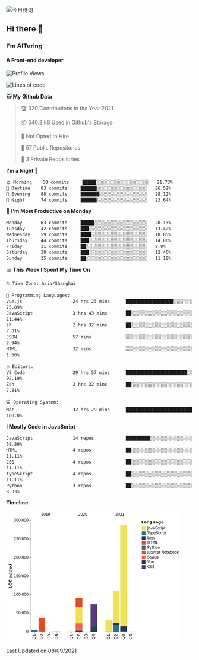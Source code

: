 <img alt="今日诗词" src="https://v2.jinrishici.com/one.svg?font-size=30&spacing=2&color=skyblue" style="max-width:100%; display: block; margin: 0 auto;">

## Hi there 👋
### I'm AITuring
#### A Front-end developer

<!-- <img src="./dhx.gif" width="400px"/> -->

<!--START_SECTION:waka-->
![Profile Views](http://img.shields.io/badge/Profile%20Views-0-blue)

![Lines of code](https://img.shields.io/badge/From%20Hello%20World%20I%27ve%20Written-632561%20lines%20of%20code-blue)

**🐱 My Github Data** 

> 🏆 320 Contributions in the Year 2021
 > 
> 📦 540.3 kB Used in Github's Storage 
 > 
> 🚫 Not Opted to Hire
 > 
> 📜 57 Public Repositories 
 > 
> 🔑 3 Private Repositories  
 > 
**I'm a Night 🦉** 

```text
🌞 Morning    68 commits     █████░░░░░░░░░░░░░░░░░░░░   21.73% 
🌆 Daytime    83 commits     ██████░░░░░░░░░░░░░░░░░░░   26.52% 
🌃 Evening    88 commits     ███████░░░░░░░░░░░░░░░░░░   28.12% 
🌙 Night      74 commits     ██████░░░░░░░░░░░░░░░░░░░   23.64%

```
📅 **I'm Most Productive on Monday** 

```text
Monday       63 commits     █████░░░░░░░░░░░░░░░░░░░░   20.13% 
Tuesday      42 commits     ███░░░░░░░░░░░░░░░░░░░░░░   13.42% 
Wednesday    59 commits     ████░░░░░░░░░░░░░░░░░░░░░   18.85% 
Thursday     44 commits     ███░░░░░░░░░░░░░░░░░░░░░░   14.06% 
Friday       31 commits     ██░░░░░░░░░░░░░░░░░░░░░░░   9.9% 
Saturday     39 commits     ███░░░░░░░░░░░░░░░░░░░░░░   12.46% 
Sunday       35 commits     ██░░░░░░░░░░░░░░░░░░░░░░░   11.18%

```


📊 **This Week I Spent My Time On** 

```text
⌚︎ Time Zone: Asia/Shanghai

💬 Programming Languages: 
Vue.js                   24 hrs 23 mins      ██████████████████░░░░░░░   75.09% 
JavaScript               3 hrs 43 mins       ██░░░░░░░░░░░░░░░░░░░░░░░   11.44% 
sh                       2 hrs 32 mins       ██░░░░░░░░░░░░░░░░░░░░░░░   7.81% 
JSON                     57 mins             ░░░░░░░░░░░░░░░░░░░░░░░░░   2.94% 
HTML                     32 mins             ░░░░░░░░░░░░░░░░░░░░░░░░░   1.66%

🔥 Editors: 
VS Code                  29 hrs 57 mins      ███████████████████████░░   92.19% 
Zsh                      2 hrs 32 mins       ██░░░░░░░░░░░░░░░░░░░░░░░   7.81%

💻 Operating System: 
Mac                      32 hrs 29 mins      █████████████████████████   100.0%

```

**I Mostly Code in JavaScript** 

```text
JavaScript               14 repos            █████████░░░░░░░░░░░░░░░░   38.89% 
HTML                     4 repos             ██░░░░░░░░░░░░░░░░░░░░░░░   11.11% 
CSS                      4 repos             ██░░░░░░░░░░░░░░░░░░░░░░░   11.11% 
TypeScript               4 repos             ██░░░░░░░░░░░░░░░░░░░░░░░   11.11% 
Python                   3 repos             ██░░░░░░░░░░░░░░░░░░░░░░░   8.33%

```


**Timeline**

![Chart not found](https://raw.githubusercontent.com/AITuring/AITuring/main/charts/bar_graph.png) 


 Last Updated on 08/09/2021
<!--END_SECTION:waka-->


